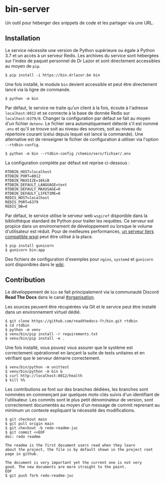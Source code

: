 # bin-server

Un outil pour héberger des snippets de code et les partager via une URL.

## Installation

Le service nécessite une version de Python supérieure ou égale à Python 3.7 et un accès à un serveur Redis. Les archives du service sont hébergées sur l'index de paquet personnel de Dr Lazor et sont directement accessibles au moyen de `pip`.

	$ pip install -i https://bin.drlazor.be bin

Une fois installé, le module `bin` devient accessible et peut être directement lancé via la ligne de commande.

	$ python -m bin

Par défaut, le service ne traite qu'un client à la fois, écoute à l'adresse `localhost:8012` et se connecte à la base de donnée Redis sur `localhost:6379/0`. Changer la configuration par défaut se fait au moyen d'un fichier `dotenv`. Le fichier sera automatiquement détecté s'il est nommé `.env` et qu'il se trouve soit au niveau des sources, soit au niveau du répertoire courant (celui depuis lequel est lancé la commande). Une alternative est de renseigner le fichier de configuration à utiliser via l'option `--rtdbin-config`.

	$ python -m bin --rtdbin-config /chemin/vers/fichier/.env

La configuration complète par défaut est reprise ci-dessous :

    RTDBIN_HOST=localhost
    RTDBIN_PORT=8012
    RTDBIN_MAXSIZE=16kiB
    RTDBIN_DEFAULT_LANGUAGE=text
    RTDBIN_DEFAULT_MAXUSAGE=0
    RTDBIN_DEFAULT_LIFETIME=0
    REDIS_HOST=localhost
    REDIS_PORT=6379
    REDIS_DB=0

Par défaut, le service utilise le serveur web `wsgiref` disponible dans la bibliothèque standard de Python pour traiter les requêtes. Ce serveur est propice dans un environnement de développement ou lorsque le volume d'utilisateur est réduit. Pour de meilleures performances, [un serveur tiers compatible wsgi](https://wsgi.readthedocs.io/en/latest/servers.html) peut être utilisé à la place.

	$ pip install gunicorn
	$ gunicorn bin:app

Des fichiers de configuration d'exemples pour `nginx`, `systemd` et `gunicorn` sont disponibles dans le [wiki](https://github.com/readthedocs-fr/bin/wiki/systemd-nginx-gunicorn).

## Contribution

Le développement de `bin` se fait principalement via la communauté Discord **Read The Docs** dans le canal [#organisation](https://discord.gg/FECbXpmj7m).

Les sources peuvent être récupérées via Git et le service peut être installé dans un environnement virtuel dédié.

	$ git clone https://github.com/readthedocs-fr/bin.git rtdbin
	$ cd rtdbin
	$ python -m venv
	$ venv/bin/pip install -r requirements.txt
	$ venv/bin/pip install -e .

Une fois installé, vous pouvez vous assurer que le système est correctement opérationnel en lançant la suite de tests unitaires et en vérifiant que le serveur démarre correctement.

	$ venv/bin/python -m unittest
	$ venv/bin/python -m bin &
	$ curl http://localhost:8012/health
	$ kill %%

Les contributions se font sur des branches dédiées, les branches sont nommées en commençant par quelques mots-clés suivis d'un identifiant de l'utilisateur. Les commits sont le plus petit dénominateur de version, sont correctement documentés au moyen d'un message de commit reprenant au minimum un contexte expliquant la nécessité des modifications.

	$ git checkout main
	$ git pull origin main
	$ git checkout -b redo-readme-juc
	$ git commit <<EOF
	doc: redo readme
	
	The readme is the first document users read when they learn
	about the project, the file is by default shown in the project root
	page in github.
	
	The document is very important yet the current one is not very
	good. The new documents are more straight to the point.
	EOF
	$ git push fork redo-readme-juc
